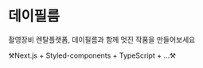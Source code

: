 <h1>데이필름</h1>

<p>
촬영장비 렌탈플랫폼,
데이필름과 함께 멋진 작품을 만들어보세요
</p>

⚒️Next.js + Styled-components + TypeScript + ...⚒️
